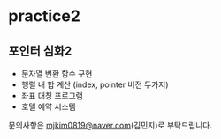 # practice2
## 포인터 심화2
  
- 문자열 변환 함수 구현
- 행렬 내 합 계산 (index, pointer 버전 두가지)
- 좌표 대칭 프로그램
- 호텔 예약 시스템
  
문의사항은 mjkim0819@naver.com(김민지)로 부탁드립니다.
